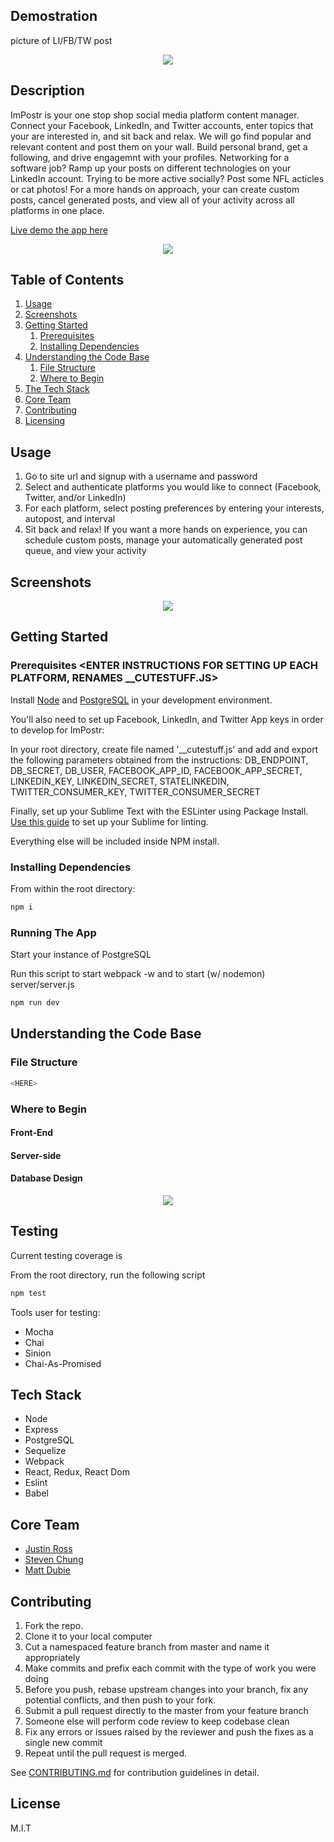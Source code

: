## Demostration <ADD URL>
picture of LI/FB/TW post
<p align="center">
  <img src="<url here>" >
</p>

## Description <ADD URL>
ImPostr is your one stop shop social media platform content manager. Connect your Facebook, LinkedIn, and Twitter accounts, enter topics that your are interested in, and sit back and relax. We will go find popular and relevant content and post them on your wall. Build personal brand, get a following, and drive engagemnt with your profiles. Networking for a software job? Ramp up your posts on different technologies on your LinkedIn account. Trying to be more active socially? Post some NFL acticles or cat photos! For a more hands on approach, your can create custom posts, cancel generated posts, and view all of your activity across all platforms in one place.

[Live demo the app here](<url to aws docker container>)

<p align="center">
  <img src="<url of screenshot entering settings>">
</p>

## Table of Contents

1. [Usage](#usage)
1. [Screenshots](#screenshots)
1. [Getting Started](#getting-started)
    1. [Prerequisites](#prerequisites)
    1. [Installing Dependencies](#installing-dependencies)
1. [Understanding the Code Base](#understanding-the-code-base)
    1. [File Structure](#file-structure)
    1. [Where to Begin](#where-to-begin)
1. [The Tech Stack](#tech-stack)
1. [Core Team](#core-team)
1. [Contributing](#contributing)
1. [Licensing](#license)

## Usage

1. Go to site url and signup with a username and password
1. Select and authenticate platforms you would like to connect (Facebook, Twitter, and/or LinkedIn)
1. For each platform, select posting preferences by entering your interests, autopost, and interval
1. Sit back and relax! If you want a more hands on experience, you can schedule custom posts, manage your automatically generated post queue, and view your activity

## Screenshots <CHANGE URLS AND ADD IMAGES>
<p align="center">
  <img src="https://cloud.githubusercontent.com/assets/15970451/15833835/529ddcf6-2bdd-11e6-96c0-383f7f93a0d2.png">
</p>

## Getting Started

### Prerequisites <ENTER INSTRUCTIONS FOR SETTING UP EACH PLATFORM, RENAMES __CUTESTUFF.JS>

Install [Node](https://nodejs.org/en/) and [PostgreSQL](https://www.postgresql.org/download/) in your development environment.

You'll also need to set up Facebook, LinkedIn, and Twitter App keys in order to develop for ImPostr:

In your root directory, create file named '__cutestuff.js' and add and export the following parameters obtained from the instructions: DB_ENDPOINT, DB_SECRET, DB_USER, FACEBOOK_APP_ID, FACEBOOK_APP_SECRET, LINKEDIN_KEY, LINKEDIN_SECRET, STATELINKEDIN, TWITTER_CONSUMER_KEY, TWITTER_CONSUMER_SECRET

Finally, set up your Sublime Text with the ESLinter using Package Install.
[Use this guide](https://medium.com/@dan_abramov/lint-like-it-s-2015-6987d44c5b48#.ne1ikvdg9) to set up your Sublime for linting.

Everything else will be included inside NPM install.

### Installing Dependencies <EDIT>

From within the root directory:

```sh
npm i
```

### Running The App <DOCKER INSTRUCTIONS>

Start your instance of PostgreSQL

Run this script to start webpack -w and to start (w/ nodemon) server/server.js

```sh
npm run dev
```

<URL TO START PAGE>

## Understanding the Code Base

### File Structure <COPY PASTE FINAL FILE STRUCTURE>

```sh
<HERE>
```

### Where to Begin

#### Front-End

#### Server-side

#### Database Design

<p align="center">
  <img src="https://s16.postimg.org/cdxbzc4md/Screen_Shot_2016_08_22_at_11_55_15_AM.png">
</p>

## Testing

Current testing coverage is <ENTER A PERCETAGE>

From the root directory, run the following script

```sh
npm test
```

Tools user for testing:
- Mocha
- Chai
- Sinion
- Chai-As-Promised
<ENTER MORE HERE>

## Tech Stack

- Node
- Express
- PostgreSQL
- Sequelize
- Webpack
- React, Redux, React Dom
- Eslint
- Babel

## Core Team

  - [Justin Ross](https://github.com/JustinTRoss)
  - [Steven Chung](https://github.com/StevenChung)
  - [Matt Dubie](https://github.com/mdubie)

## Contributing

1. Fork the repo.
1. Clone it to your local computer
1. Cut a namespaced feature branch from master and name it appropriately
1. Make commits and prefix each commit with the type of work you were doing
1. Before you push, rebase upstream changes into your branch, fix any potential conflicts, and then push to your fork.
1. Submit a pull request directly to the master from your feature branch
1. Someone else will perform code review to keep codebase clean
1. Fix any errors or issues raised by the reviewer and push the fixes as a single new commit
1. Repeat until the pull request is merged.

See [CONTRIBUTING.md](_CONTRIBUTING.md) for contribution guidelines in detail.

## License

M.I.T
